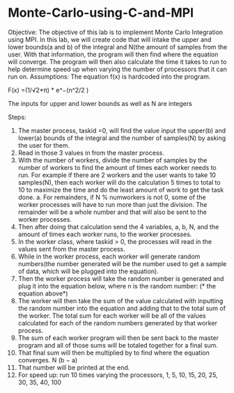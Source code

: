 # Monte-Carlo-using-C-and-MPI

Objective:
The objective of this lab is to implement Monte Carlo Integration using MPI. In this lab,
we will create code that will intake the upper and lower bounds(a and b) of the integral and
N(the amount of samples from the user. With that information, the program will then find where
the equation will converge. The program will then also calculate the time it takes to run to help
determine speed up when varying the number of processors that it can run on.
Assumptions:
The equation f(x) is hardcoded into the program.

F(x) =(1/√2*π) * e^−(n^2/2 ) 

The inputs for upper and lower bounds as well as N are integers


Steps:
1. The master process, taskid =0, will find the value input the upper(b) and lower(a) bounds
of the integral and the number of samples(N) by asking the user for them.
2. Read in those 3 values in from the master process.
3. With the number of workers, divide the number of samples by the number of workers to
find the amount of times each worker needs to run. For example if there are 2 workers
and the user wants to take 10 samples(N), then each worker will do the calculation 5
times to total to 10 to maximize the time and do the least amount of work to get the task
done.
a. For remainders, if N % numworkers is not 0, some of the worker processes will
have to run more than just the division. The remainder will be a whole number
and that will also be sent to the worker processes.
4. Then after doing that calculation send the 4 variables, a, b, N, and the amount of times
each worker runs, to the worker processes.
5. In the worker class, where taskid > 0, the processes will read in the values sent from the
master process.
6. While in the worker process, each worker will generate random numbers(the number
generated will be the number used to get a sample of data, which will be plugged into
the equation).
7. Then the worker process will take the random number is generated and plug it into the
equation below, where n is the random number: (* the equation above*)
8. The worker will then take the sum of the value calculated with inputting the random
number into the equation and adding that to the total sum of the worker. The total sum
for each worker will be all of the values calculated for each of the random numbers
generated by that worker process.
9. The sum of each worker program will then be sent back to the master program and all of
those sums will be totaled together for a final sum.
10. That final sum will then be multiplied by to find where the equation converges. N
(b − a)
11. That number will be printed at the end.
12. For speed up: run 10 times varying the processors, 1, 5, 10, 15, 20, 25, 30, 35, 40, 100
